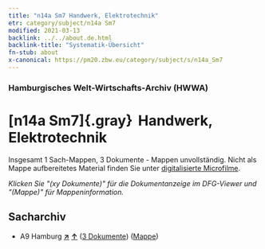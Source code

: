 ```yaml
---
title: "n14a Sm7 Handwerk, Elektrotechnik"
etr: category/subject/n14a Sm7
modified: 2021-03-13
backlink: ../../about.de.html
backlink-title: "Systematik-Übersicht"
fn-stub: about
x-canonical: https://pm20.zbw.eu/category/subject/s/n14a_Sm7
---
```


### Hamburgisches Welt-Wirtschafts-Archiv (HWWA)
# [n14a Sm7]{.gray}&#8201; Handwerk, Elektrotechnik&#160; 




Insgesamt 1 Sach-Mappen, 3 Dokumente - Mappen unvollständig.
Nicht als Mappe aufbereitetes Material finden Sie unter [digitalisierte Microfilme](/film/h1_sh.de.html).

_Klicken Sie "(xy Dokumente)" für die Dokumentanzeige im DFG-Viewer und "(Mappe)" für Mappeninformation._

## Sacharchiv



- A9 Hamburg [**&nearr;**](../../../geo/i/140905/about.de.html "Hamburg (alle Mappen)") [**&uarr;**](../../../geo/about.de.html#A9 "Ländersystematik") (<a href="https://pm20.zbw.eu/dfgview/sh/140905,145142" title="über: Hamburg : Handwerk, Elektrotechnik" target="_blank">3 Dokumente</a>) ([Mappe](../../../../folder/sh/1409xx/140905/1451xx/145142/about.de.html))


